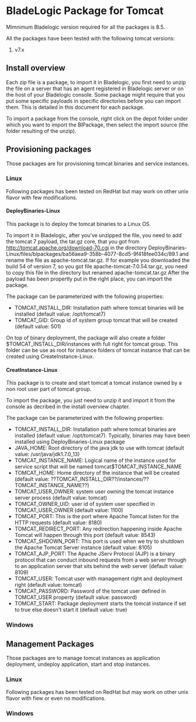 # BladeLogic Package for Tomcat

Mimnimum Bladelogic version required for all the packages is 8.5.

All the packages have been tested with the following tomcat versions:
1. v7.x

## Install overview

Each zip file is a package, to import it in Bladelogic, you first need to unzip the file on a server that has an agent registered in Bladelogic server or on the host of your Bladelogic console.
Some package might require that you put some specific payloads in specific directories before you can import them. This is detailed in this document for each package.

To import a package from the console, right click on the depot folder under which you want to import the BlPackage, then select the import source (the folder resulting of the unzip).

## Provisioning packages

Those packages are for provisioning tomcat binaries and service instances.

### Linux

Following packages has been tested on RedHat but may work on other unix flavor with few modifications.

#### DeployBinaries-Linux

This package is to deploy the tomcat binaries to a Linux OS.

To import it in Bladelogic, after you've unzipped the file, you need to add the tomcat 7 payload, the tar.gz core, that you got from http://tomcat.apache.org/download-70.cgi in the directory DeployBinaries-Linux/files/blpackages/ba56aea9-358b-4077-8cd5-9f418fee034c/89.1 and rename the file as apache-tomcat.tar.gz.
If for example you downloaded the build 54 of version 7, so you got file apache-tomcat-7.0.54.tar.gz, you need to copy this file in the directory but renamed apache-tomcat.tar.gz
After the payload has been propertly put in the right place, you can import the package.

The package can be parameterized with the following properties:
- TOMCAT_INSTALL_DIR: Installation path where tomcat binaries will be installed (default value: /opt/tomcat7)
- TOMCAT_GID: Group id of system group tomcat that will be created (default value: 501)

On top of binary deployment, the package will also create a folder $TOMCAT_INSTALL_DIR/instances with full right for tomcat group. This folder can be use as root for instance folders of tomcat instance that can be created using CreateInstance-Linux.

#### CreatInstance-Linux

This package is to create and start tomcat a tomcat instance owned by a non root user part of tomcat group. 

To import the package, you just need to unzip it and import it from the console as decribed in the install overview chapter.

The package can be parameterized with the following properties:
- TOMCAT_INSTALL_DIR: Installation path where tomcat binaries are installed (default value: /opt/tomcat7). Typically, binaries may have been installed using DeployBinaries-Linux package
- JAVA_HOME: Root directory of the java jdk to use with tomcat (default value: /usr/java/jdk1.7.0_13)
- TOMCAT_INSTANCE_NAME: Logical name of the instance used for service script that will be named tomcat$TOMCAT_INSTANCE_NAME
- TOMCAT_HOME: Home directory of the instance that will be created (default value: ??TOMCAT_INSTALL_DIR??/instances/??TOMCAT_INSTANCE_NAME??)
- TOMCAT_USER_OWNER: system user owning the tomcat instance server process (default value: tomcat)
- TOMCAT_OWNER_UID: user id of system user specified in TOMCAT_USER_OWNER (default value: 1100)
- TOMCAT_PORT: This is the port where Apache Tomcat listen for the HTTP requests (default value: 8180)
- TOMCAT_REDIRECT_PORT: Any redirection happening inside Apache Tomcat will happen through this port (default value: 8543)
- TOMCAT_SHDOWN_PORT: This port is used when we try to shutdown the Apache Tomcat Server instance (default value: 8105)
- TOMCAT_AJP_PORT: The Apache JServ Protocol (AJP) is a binary protocol that can conduct inbound requests from a web server through to an application server that sits behind the web server (default value: 8109)
- TOMCAT_USER: Tomcat user with management right and deployment right (default value: tomcat)
- TOMCAT_PASSWORD: Password of the tomcat user defined in TOMCAT_USER property (default value: password)
- TOMCAT_START: Package deployment starts the tomcat instance if set to true else doesn't start it (default value: true)

### Windows


## Management Packages

Those packages are to manage tomcat instances as application deployment, undeploy application, start and stop instances.

### Linux

Following packages has been tested on RedHat but may work on other unix flavor with fiew or even no modifications.

### Windows

